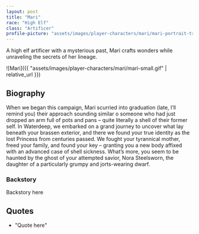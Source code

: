 ```yaml
---
layout: post
title: "Mari"
race: "High Elf"
class: "Artificer"
profile-picture: "assets/images/player-characters/mari/mari-portrait-transparent.png"
---
```


<!-- Character tagline -->
A high elf artificer with a mysterious past, Mari crafts wonders while unraveling the secrets of her lineage.

![Mari]({{ "assets/images/player-characters/mari/mari-small.gif" | relative_url }})

## Biography

When we began this campaign, Mari scurried into graduation (late, I’ll remind you) their approach sounding similar o someone who had just dropped an arm full of pots and pans – quite literally a shell of their former self. In Waterdeep, we embarked on a grand journey to uncover what lay beneath your brassen exterior, and there we found your true identity as the lost Princess from centuries passed. We fought your tyrannical mother, freed your family, and found your key – granting you a new body affixed with an advanced case of shell sickness. What’s more, you seem to be haunted by the ghost of your attempted savior, Nora Steelsworn, the daughter of a particularly grumpy and jorts-wearing dwarf.

### Backstory

Backstory here

## Quotes

- "Quote here"
